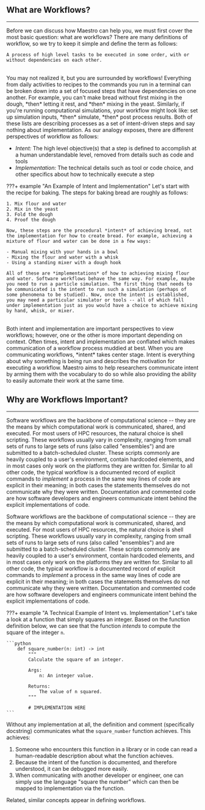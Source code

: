 ## What are Workflows?
----

Before we can discuss how Maestro can help you, we must first cover the most basic question: what are workflows? There are many definitions of workflow, so we try to keep it simple and define the term as follows:

``` text
A process of high level tasks to be executed in some order, with or without dependencies on each other.
```
<br/>
You may not realized it, but you are surrounded by workflows! Everything from daily activities to recipes to the commands you run in a terminal can be broken down into a set of focused steps that have dependencies on one another. For example, you can't make bread without first mixing in the dough, *then* letting it rest, and *then* mixing in the yeast. Similarly, if you're running computational simulations, your workflow might look like: set up simulation inputs, *then* simulate, *then* post process results. Both of these lists are describing processes as a set of intent-driven steps and say nothing about implementation. As our analogy exposes, there are different perspectives of workflow as follows:

* *_Intent_:* The high level objective(s) that a step is defined to accomplish at a human understandable level, removed from details such as code and tools
* *_Implementation_:* The technical details such as tool or code choice, and other specifics about how to technically execute a step


???+ example "An Example of Intent and Implementation"
    Let's start with the recipe for baking. The steps for baking bread are roughly as follows:

    1. Mix flour and water
    2. Mix in the yeast
    3. Fold the dough
    4. Proof the dough

    Now, these steps are the procedural *intent* of achieving bread, not the implementation for how to create bread. For example, achieving a mixture of flour and water can be done in a few ways:

    - Manual mixing with your hands in a bowl
    - Mixing the flour and water with a whisk
    - Using a standing mixer with a dough hook

    All of these are *implementations* of how to achieving mixing flour and water. Software workflows behave the same way. For example, maybe you need to run a particle simulation. The first thing that needs to be communicated is the intent to run such a simulation (perhaps of some phenomena to be studied). Now, once the intent is established, you may need a particular simulator or tools -- all of which fall under implementation just as you would have a choice to achieve mixing by hand, whisk, or mixer.

<br/>
Both intent and implementation are important perspectives to view workflows; however, one or the other is more important depending on context. Often times, intent and implementation are conflated which makes communication of a workflow process muddied at best. When you are communicating workflows, *intent* takes center stage. Intent is everything about why something is being run and describes the motivation for executing a workflow. Maestro aims to help researchers communicate intent by arming them with the vocabulary to do so while also providing the ability to easily automate their work at the same time.

<br/>

## Why are Workflows Important?
----

Software workflows are the backbone of computational science -- they are the means by which computational work is communicated, shared, and executed. For most users of HPC resources, the natural choice is shell scripting. These workflows usually vary in complexity, ranging from small sets of runs to large sets of runs (also called "ensembles") and are submitted to a batch-scheduled cluster. These scripts commonly are heavily coupled to a user's environment, contain hardcoded elements, and in most cases only work on the platforms they are written for. Similar to all other code, the typical workflow is a documented record of explicit commands to *implement* a process in the same way lines of code are explicit in their meaning; in both cases the statements themselves do not communicate why they were written. Documentation and commented code are how software developers and engineers communicate intent behind the explicit implementations of code.



Software workflows are the backbone of computational science -- they are the means by which computational work is communicated, shared, and executed. For most users of HPC resources, the natural choice is shell scripting. These workflows usually vary in complexity, ranging from small sets of runs to large sets of runs (also called "ensembles") and are submitted to a batch-scheduled cluster. These scripts commonly are heavily coupled to a user's environment, contain hardcoded elements, and in most cases only work on the platforms they are written for. Similar to all other code, the typical workflow is a documented record of explicit commands to *implement* a process in the same way lines of code are explicit in their meaning; in both cases the statements themselves do not communicate why they were written. Documentation and commented code are how software developers and engineers communicate intent behind the explicit implementations of code.

???+ example "A Technical Example of Intent vs. Implementation"
    Let's take a look at a function that simply squares an integer. Based on the function definition below, we can see that the function *intends* to compute the square of the integer `n`.

    ```python
        def square_number(n: int) -> int
            """
            Calculate the square of an integer.

            Args:
                n: An integer value.

            Returns:
                The value of n squared.
            """

            # IMPLEMENTATION HERE
    ```

Without any implementation at all, the definition and comment (specifically docstring) communicates what the `square_number` function achieves. This achieves:

1. Someone who encounters this function in a library or in code can read a human-readable description about what the function achieves.
2. Because the intent of the function is documented, and therefore understood, it can be debugged more easily.
3. When communicating with another developer or engineer, one can simply use the language "square the number" which can then be mapped to implementation via the function.

Related, similar concepts appear in defining workflows.
